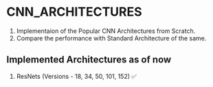 # CNN_ARCHITECTURES

1. Implementaion of the Popular CNN Architectures from Scratch.
2. Compare the performance with Standard Architecture of the same.

## Implemented Architectures as of now

1. ResNets (Versions - 18, 34, 50, 101, 152) :white_check_mark:
